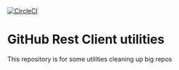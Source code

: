 [![CircleCI](https://circleci.com/gh/Rouche/spring5-recipe.svg?style=svg)](https://circleci.com/gh/Rouche/spring5-recipe)
# GitHub Rest Client utilities

This repository is for some utilities cleaning up big repos